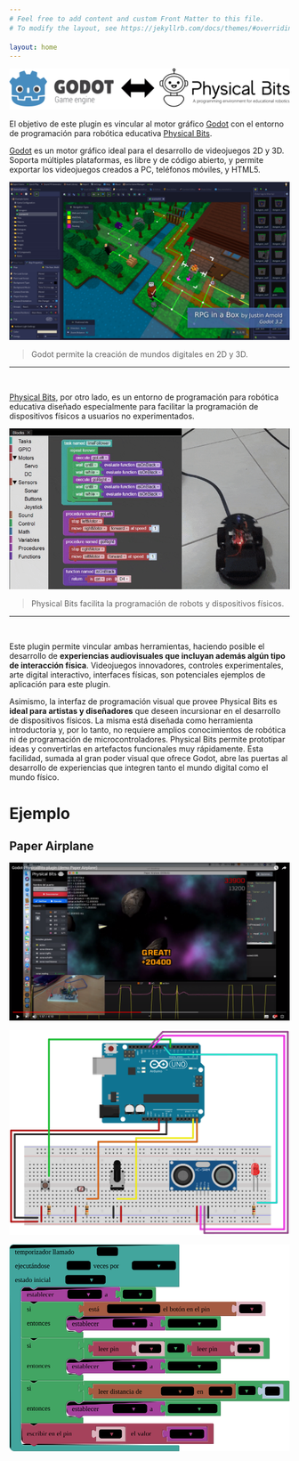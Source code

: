 ```yaml
---
# Feel free to add content and custom Front Matter to this file.
# To modify the layout, see https://jekyllrb.com/docs/themes/#overriding-theme-defaults

layout: home
---
```


![godot_physicalbits](imgs/godot_physicalbits.svg)

El objetivo de este plugin es vincular al motor gráfico [Godot](https://godotengine.org/) con el entorno de programación para robótica educativa [Physical Bits](https://gira.github.io/PhysicalBits/).

[Godot](https://godotengine.org/) es un motor gráfico ideal para el desarrollo de videojuegos 2D y 3D. Soporta múltiples plataformas, es libre y de código abierto, y permite exportar los videojuegos creados a PC, teléfonos móviles, y HTML5.

[![godot_screenshot](imgs/godot_screenshot.jpg)](https://godotengine.org/)
> Godot permite la creación de mundos digitales en 2D y 3D.

<hr>
<br>

[Physical Bits](https://gira.github.io/PhysicalBits/), por otro lado, es un entorno de programación para robótica educativa diseñado especialmente para facilitar la programación de dispositivos físicos a usuarios no experimentados.

[![line_follower](imgs/line_follower.gif)](https://gira.github.io/PhysicalBits/)
> Physical Bits facilita la programación de robots y dispositivos físicos.

<hr>
<br>

Este plugin permite vincular ambas herramientas, haciendo posible el desarrollo de __experiencias audiovisuales que incluyan además algún tipo de interacción física__. Videojuegos innovadores, controles experimentales, arte digital interactivo, interfaces físicas, son potenciales ejemplos de aplicación para este plugin.

Asimismo, la interfaz de programación visual que provee Physical Bits es __ideal para artistas y diseñadores__ que deseen incursionar en el desarrollo de dispositivos físicos. La misma está diseñada como herramienta introductoria y, por lo tanto, no requiere amplios conocimientos de robótica ni de programación de microcontroladores. Physical Bits permite prototipar ideas y convertirlas en artefactos funcionales muy rápidamente. Esta facilidad, sumada al gran poder visual que ofrece Godot, abre las puertas al desarrollo de experiencias que integren tanto el mundo digital como el mundo físico.


# Ejemplo
## Paper Airplane

<p align="center">  
  <a href="https://youtu.be/V3eIrDwEnkA">
    <img src="imgs/paperairplane_youtube.png">  
  </a>
</p>

[![img](imgs/paper_airplane_bb.svg)](https://fritzing.org/)

![paperairplane_blocks](imgs/paperairplane_blocks_es.svg)
